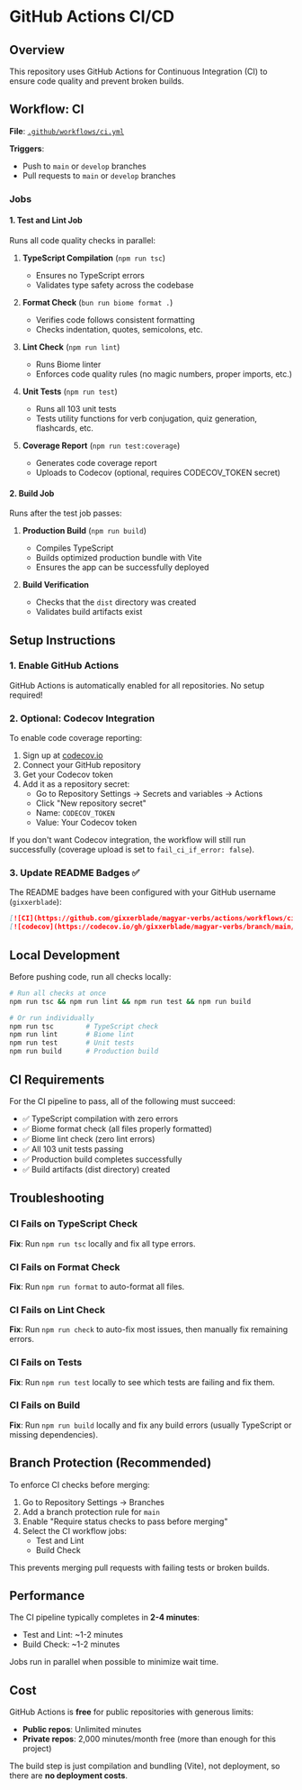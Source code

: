 # GitHub Actions CI/CD

## Overview

This repository uses GitHub Actions for Continuous Integration (CI) to ensure code quality and prevent broken builds.

## Workflow: CI

**File**: [`.github/workflows/ci.yml`](./ci.yml)

**Triggers**:
- Push to `main` or `develop` branches
- Pull requests to `main` or `develop` branches

### Jobs

#### 1. Test and Lint Job

Runs all code quality checks in parallel:

1. **TypeScript Compilation** (`npm run tsc`)
   - Ensures no TypeScript errors
   - Validates type safety across the codebase

2. **Format Check** (`bun run biome format .`)
   - Verifies code follows consistent formatting
   - Checks indentation, quotes, semicolons, etc.

3. **Lint Check** (`npm run lint`)
   - Runs Biome linter
   - Enforces code quality rules (no magic numbers, proper imports, etc.)

4. **Unit Tests** (`npm run test`)
   - Runs all 103 unit tests
   - Tests utility functions for verb conjugation, quiz generation, flashcards, etc.

5. **Coverage Report** (`npm run test:coverage`)
   - Generates code coverage report
   - Uploads to Codecov (optional, requires CODECOV_TOKEN secret)

#### 2. Build Job

Runs after the test job passes:

1. **Production Build** (`npm run build`)
   - Compiles TypeScript
   - Builds optimized production bundle with Vite
   - Ensures the app can be successfully deployed

2. **Build Verification**
   - Checks that the `dist` directory was created
   - Validates build artifacts exist

## Setup Instructions

### 1. Enable GitHub Actions

GitHub Actions is automatically enabled for all repositories. No setup required!

### 2. Optional: Codecov Integration

To enable code coverage reporting:

1. Sign up at [codecov.io](https://codecov.io)
2. Connect your GitHub repository
3. Get your Codecov token
4. Add it as a repository secret:
   - Go to Repository Settings → Secrets and variables → Actions
   - Click "New repository secret"
   - Name: `CODECOV_TOKEN`
   - Value: Your Codecov token

If you don't want Codecov integration, the workflow will still run successfully (coverage upload is set to `fail_ci_if_error: false`).

### 3. Update README Badges ✅

The README badges have been configured with your GitHub username (`gixxerblade`):

```markdown
[![CI](https://github.com/gixxerblade/magyar-verbs/actions/workflows/ci.yml/badge.svg)](https://github.com/gixxerblade/magyar-verbs/actions/workflows/ci.yml)
[![codecov](https://codecov.io/gh/gixxerblade/magyar-verbs/branch/main/graph/badge.svg)](https://codecov.io/gh/gixxerblade/magyar-verbs)
```

## Local Development

Before pushing code, run all checks locally:

```bash
# Run all checks at once
npm run tsc && npm run lint && npm run test && npm run build

# Or run individually
npm run tsc        # TypeScript check
npm run lint       # Biome lint
npm run test       # Unit tests
npm run build      # Production build
```

## CI Requirements

For the CI pipeline to pass, all of the following must succeed:

- ✅ TypeScript compilation with zero errors
- ✅ Biome format check (all files properly formatted)
- ✅ Biome lint check (zero lint errors)
- ✅ All 103 unit tests passing
- ✅ Production build completes successfully
- ✅ Build artifacts (dist directory) created

## Troubleshooting

### CI Fails on TypeScript Check

**Fix**: Run `npm run tsc` locally and fix all type errors.

### CI Fails on Format Check

**Fix**: Run `npm run format` to auto-format all files.

### CI Fails on Lint Check

**Fix**: Run `npm run check` to auto-fix most issues, then manually fix remaining errors.

### CI Fails on Tests

**Fix**: Run `npm run test` locally to see which tests are failing and fix them.

### CI Fails on Build

**Fix**: Run `npm run build` locally and fix any build errors (usually TypeScript or missing dependencies).

## Branch Protection (Recommended)

To enforce CI checks before merging:

1. Go to Repository Settings → Branches
2. Add a branch protection rule for `main`
3. Enable "Require status checks to pass before merging"
4. Select the CI workflow jobs:
   - Test and Lint
   - Build Check

This prevents merging pull requests with failing tests or broken builds.

## Performance

The CI pipeline typically completes in **2-4 minutes**:

- Test and Lint: ~1-2 minutes
- Build Check: ~1-2 minutes

Jobs run in parallel when possible to minimize wait time.

## Cost

GitHub Actions is **free** for public repositories with generous limits:

- **Public repos**: Unlimited minutes
- **Private repos**: 2,000 minutes/month free (more than enough for this project)

The build step is just compilation and bundling (Vite), not deployment, so there are **no deployment costs**.
